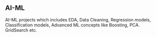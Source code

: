 ## AI-ML
AI-ML projects which includes EDA, Data Cleaning, Regression models, Classification models, Advanced ML concepts like Boosting, PCA. GridSearch etc.
